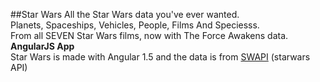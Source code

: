 ##Star Wars
All the Star Wars data you've ever wanted.<br>
Planets, Spaceships, Vehicles, People, Films And Speciesss.<br>
From all SEVEN Star Wars films, now with The Force Awakens data.
<br><strong>AngularJS App</strong><br>
Star Wars is made with Angular 1.5 and the data is from <a href='https://github.com/phalt/swapi'>SWAPI</a> (starwars API)
